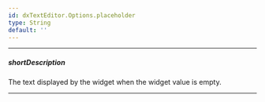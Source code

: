 ```yaml
---
id: dxTextEditor.Options.placeholder
type: String
default: ''
---
```

---
##### shortDescription
The text displayed by the widget when the widget value is empty.

---

